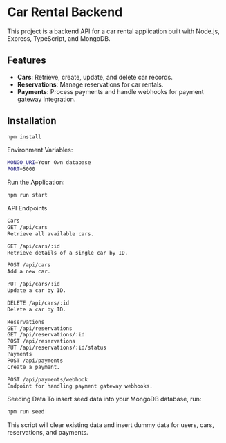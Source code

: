 # Car Rental Backend

This project is a backend API for a car rental application built with Node.js, Express, TypeScript, and MongoDB.

## Features

- **Cars**: Retrieve, create, update, and delete car records.
- **Reservations**: Manage reservations for car rentals.
- **Payments**: Process payments and handle webhooks for payment gateway integration.


## Installation
```bash
npm install
```
Environment Variables:
```bash
MONGO_URI=Your Own database 
PORT=5000
```
Run the Application:
```bash
npm run start
```
API Endpoints
```bash
Cars
GET /api/cars
Retrieve all available cars.

GET /api/cars/:id
Retrieve details of a single car by ID.

POST /api/cars
Add a new car.

PUT /api/cars/:id
Update a car by ID.

DELETE /api/cars/:id
Delete a car by ID.

Reservations
GET /api/reservations
GET /api/reservations/:id
POST /api/reservations
PUT /api/reservations/:id/status
Payments
POST /api/payments
Create a payment.

POST /api/payments/webhook
Endpoint for handling payment gateway webhooks.
```
Seeding Data
To insert seed data into your MongoDB database, run:
```bash
npm run seed
```
This script will clear existing data and insert dummy data for users, cars, reservations, and payments.
